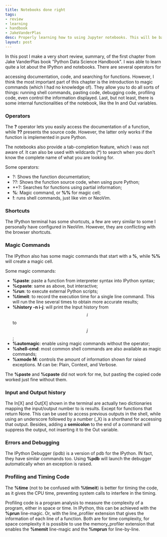 ```yaml
---
title: Notebooks done right 
tags:
- review
- learning
- handbook
- JakeVanderPlas
desc: Properly learning how to using Jupyter notebooks. This will be basically a summary of the Jake VanderPlas book "Python Data Science Handbook".
layout: post
---
```

In this post I make a very short review, summary, of the first chapter from
Jake VanderPlas book "Python Data Science Handbook". I was able to learn quite
a lot about the IPython and notebooks. There are several operators for
<!-- more -->
accessing documentation, code, and searching for functions. However, I think
the most important part of this chapter is the introduction to magic commands
(which I had no knowledge of). They allow you to do all sorts of things:
running shell commands, pasting code, debugging code, profiling code, even
control the information displayed. Last, but not least, there is some internal
functionalities of the notebook, like the In and Out variables.

### Operators
The **?** operator lets you easily access the documentation of a function,
while **??** presents the source code. However, the latter only works if the
function is implemented in pure Python.

The notebooks also provide a tab-completion feature, which I was not aware of.
It can also be used with wildcards (*) to search when you don't know the
complete name of what you are looking for.

Some operators:
- ?: Shows the function documentation;
- ??: Shows the function source code, when using pure Python;
- *+?: Searches for functions using partial information;
- **%**: Magic command, or **%%** for magic cell;
- **!**: runs shell commands, just like vim or NeoVim.

### Shortcuts
The IPython terminal has some shortcuts, a few are very similar to some I
personally have configured in NeoVim. However, they are conflicting with the
browser shortcuts. 


### Magic Commands
The IPython also has some magic commands that start with a **%**, while **%%**
will create a magic cell.

Some magic commands:
- **%paste**: paste a function from interpreter syntax into IPython syntax;
- **%cpaste**: same as above, but interactive;
- **%run**: to execute external Python scripts;
- **%timeit**: to record the execution time for a single line command. This
  will run the line several times to obtain more accurate results;
- **%history -n i-j**: will print the Input history from $$i$$ to $$j$$;
- **%automagic**: enable using magic commands without the operator;
- **%shell-cmd**: most common shell commands are also available as magic
  commands;
- **%xmode M**: controls the amount of information shown for raised exceptions.
  M can be: Plain, Context, and Verbose.

The **%paste** and **%cpaste** did not work for me, but pasting the copied code
worked just fine without them.

### Input and Output history
The In[X] and Out[X] shown in the terminal are actually two dictionaries
mapping the input/output number to is results. Except for functions that return
None. This can be used to access previous outputs in the shell, while using an
underscore followed by a number (_X) is a shorthand for accessing that output.
Besides, adding a **semicolon** to the end of a command will suppress the
output, not inserting it to the Out variable.

### Errors and Debugging
The IPython Debugger (ipdb) is a version of pdb for the IPython. IN fact, they
have similar commands too. Using **%pdb** will launch the debugger
automatically when an exception is raised.

### Profiling and Timing Code
The **%time** (not to be confused with **%timeit**) is better for timing the
code, as it gives the CPU time, preventing system calls to interfere in the
timing.

Profiling code is a program analysis to measure the complexity of a program,
either in space or time. In IPython, this can be achieved with the **%prun**
line-magic. Or, with the line_profiler extension that gives the information of
each line of a function. Both are for time complexity, for space complexity it
is possible to use the memory_profiler extension that enables the **%memit**
line-magic and the **%mprun** for line-by-line.
